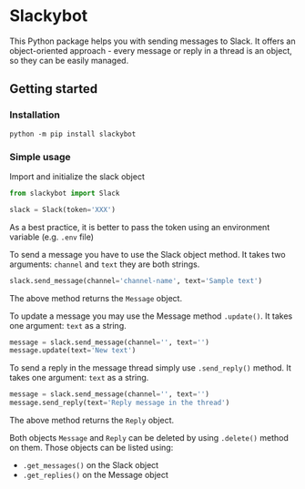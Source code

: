 # Slackybot
This Python package helps you with sending messages to Slack. It offers an object-oriented approach - every message or reply in a thread is an object, so they can be easily managed.

## Getting started
### Installation
```commandline
python -m pip install slackybot
```

### Simple usage
Import and initialize the slack object
```python
from slackybot import Slack

slack = Slack(token='XXX')
```
As a best practice, it is better to pass the token using an environment variable (e.g. `.env` file)

To send a message you have to use the Slack object method. It takes two arguments: `channel` and `text` they are both strings. 
```python
slack.send_message(channel='channel-name', text='Sample text')
```
The above method returns the `Message` object.

To update a message you may use the Message method `.update()`. It takes one argument: `text` as a string.
```python
message = slack.send_message(channel='', text='')
message.update(text='New text')
```

To send a reply in the message thread simply use `.send_reply()` method. It takes one argument: `text` as a string.
```python
message = slack.send_message(channel='', text='')
message.send_reply(text='Reply message in the thread')
```
The above method returns the `Reply` object.

Both objects `Message` and `Reply` can be deleted by using `.delete()` method on them. Those objects can be listed using:
* `.get_messages()` on the Slack object
* `.get_replies()` on the Message object